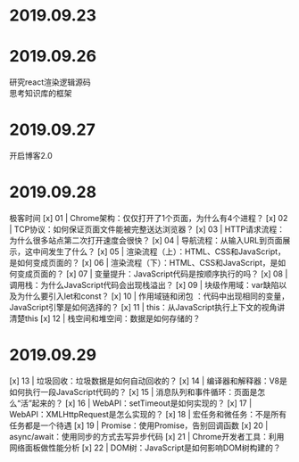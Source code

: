 # 2019.09.23
# 2019.09.26
研究react渲染逻辑源码  
思考知识库的框架
# 2019.09.27
开启博客2.0
# 2019.09.28
极客时间
[x] 01 | Chrome架构：仅仅打开了1个页面，为什么有4个进程？
[x] 02 | TCP协议：如何保证页面文件能被完整送达浏览器？
[x] 03 | HTTP请求流程：为什么很多站点第二次打开速度会很快？
[x] 04 | 导航流程：从输入URL到页面展示，这中间发生了什么？
[x] 05 | 渲染流程（上）：HTML、CSS和JavaScript，是如何变成页面的？
[x] 06 | 渲染流程（下）：HTML、CSS和JavaScript，是如何变成页面的？
[x] 07 | 变量提升：JavaScript代码是按顺序执行的吗？
[x] 08 | 调用栈：为什么JavaScript代码会出现栈溢出？
[x] 09 | 块级作用域：var缺陷以及为什么要引入let和const？
[x] 10 | 作用域链和闭包 ：代码中出现相同的变量，JavaScript引擎是如何选择的？
[x] 11 | this：从JavaScript执行上下文的视角讲清楚this
[x] 12 | 栈空间和堆空间：数据是如何存储的？
# 2019.09.29
[x] 13 | 垃圾回收：垃圾数据是如何自动回收的？
[x] 14 | 编译器和解释器：V8是如何执行一段JavaScript代码的？
[x] 15 | 消息队列和事件循环：页面是怎么“活”起来的？
[x] 16 | WebAPI：setTimeout是如何实现的？
[x] 17 | WebAPI：XMLHttpRequest是怎么实现的？
[x] 18 | 宏任务和微任务：不是所有任务都是一个待遇
[x] 19 | Promise：使用Promise，告别回调函数
[x] 20 | async/await：使用同步的方式去写异步代码
[x] 21 | Chrome开发者工具：利用网络面板做性能分析
[x] 22 | DOM树：JavaScript是如何影响DOM树构建的？
